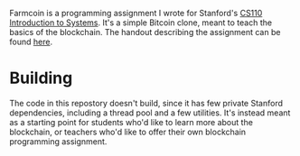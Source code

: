 Farmcoin is a programming assignment I wrote for Stanford's [CS110
Introduction to Systems](http://cs110.stanford.edu).  It's a simple
Bitcoin clone, meant to teach the basics of the blockchain.  The
handout describing the assignment can be found
[here](https://docs.google.com/document/d/1k2MpJwaE_7zCnf3_Zb_33aPMZkdATusDRpH7SjfLuJU/edit?usp=sharing).

Building
========
The code in this repostory doesn't build, since it has few private
Stanford dependencies, including a thread pool and a few utilities.
It's instead meant as a starting point for students who'd like to
learn more about the blockchain, or teachers who'd like to offer their
own blockchain programming assignment.
